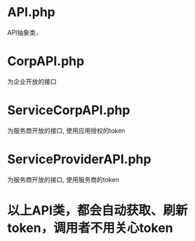 # API.php
API抽象类，
# CorpAPI.php
为企业开放的接口
# ServiceCorpAPI.php
为服务商开放的接口, 使用应用授权的token
# ServiceProviderAPI.php
为服务商开放的接口, 使用服务商的token
# 以上API类，都会自动获取、刷新token，调用者不用关心token
